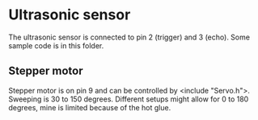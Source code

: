 # Ultrasonic sensor 

The ultrasonic sensor is connected to pin 2 (trigger) and 3 (echo). Some sample code is in this folder.

## Stepper motor

Stepper motor is on pin 9 and can be controlled by <include "Servo.h">. Sweeping is 30 to 150 degrees. Different setups might allow for 0 to 180 degrees, mine is limited because of the hot glue.
